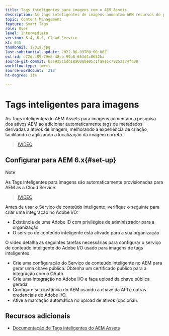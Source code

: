 ```yaml
---
title: Tags inteligentes para imagens com o AEM Assets
description: As tags inteligentes de imagens aumentam AEM recursos de pesquisa ao adicionar tags de metadados de forma automática e inteligente a ativos de imagem com base no conteúdo da imagem.
topic: Content Management
feature: Smart Tags
role: User
level: Intermediate
version: 6.4, 6.5, Cloud Service
kt: 645
thumbnail: 17019.jpg
last-substantial-update: 2022-06-09T00:00:00Z
exl-id: c72dc489-70e6-48ca-99a8-663d4c0652ba
source-git-commit: b3e9251bdb18a008be95c1fa9e5c79252a74fc98
workflow-type: tm+mt
source-wordcount: '218'
ht-degree: 11%

---
```


# Tags inteligentes para imagens

As Tags inteligentes do AEM Assets para imagens aumentam a pesquisa dos ativos AEM ao adicionar automaticamente tags de metadados derivadas a ativos de imagem, melhorando a experiência de criação, facilitando e agilizando a localização da imagem correta.

>[!VIDEO](https://video.tv.adobe.com/v/17019?quality=12&learn=on)

## Configurar para AEM 6.x{#set-up}

>[!NOTE]
> As Tags inteligentes para imagens são automaticamente provisionadas para AEM as a Cloud Service.

>[!VIDEO](https://video.tv.adobe.com/v/17023?quality=12&learn=on)

Antes de usar o Serviço de conteúdo inteligente, verifique o seguinte para criar uma integração no Adobe I/O:

* Existência de uma Adobe ID com privilégios de administrador para a organização
* O serviço de conteúdo inteligente está ativado para a sua organização

O vídeo detalha as seguintes tarefas necessárias para configurar o serviço de conteúdo inteligente do Adobe I/O usado para imagens de tags inteligentes.

* Crie uma configuração do Serviço de conteúdo inteligente no AEM para gerar uma chave pública. Obtenha um certificado público para a integração com o OAuth.
* Crie uma integração no Adobe I/O e faça upload da chave pública gerada.
* Configure sua instância do AEM usando a chave da API e outras credenciais do Adobe I/O.
* Ative a marcação automática no upload de ativos (opcional).

## Recursos adicionais

* [Documentação de Tags inteligentes do AEM Assets](https://experienceleague.adobe.com/docs/experience-manager-cloud-service/assets/manage/smart-tags.html)
